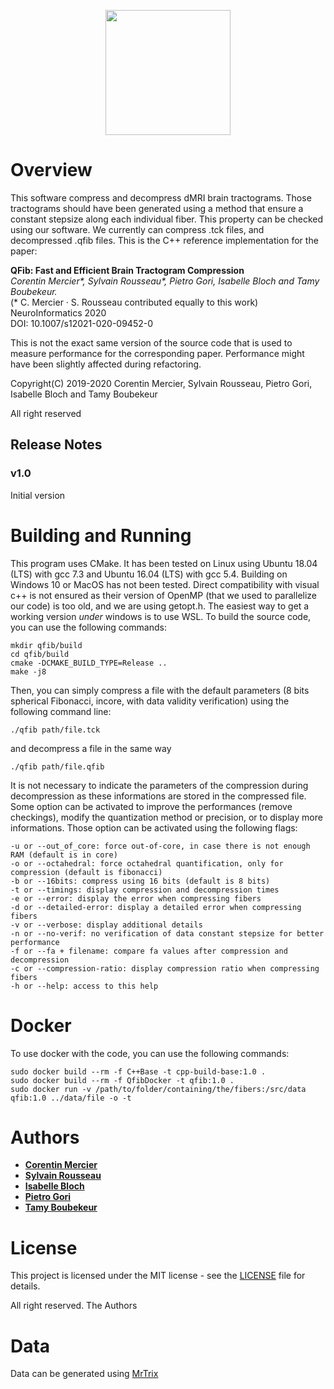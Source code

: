 <p align="center"><img src="qfib.png" width="200" /></p>

# Overview
This software compress and decompress dMRI brain tractograms. Those tractograms should have been generated using a method that ensure a constant stepsize along each individual fiber. This property can be checked using our software. We currently can compress .tck files, and decompressed .qfib files. This is the C++ reference implementation for the paper: 

**QFib: Fast and Efficient Brain Tractogram Compression** <br/>
*Corentin Mercier\*, Sylvain Rousseau\*, Pietro Gori, Isabelle Bloch and Tamy Boubekeur.*<br/>
(\* C. Mercier · S. Rousseau contributed equally to this work)<br/>
NeuroInformatics 2020<br/>
DOI: 10.1007/s12021-020-09452-0<br/>

This is not the exact same version of the source code that is used to measure performance for the corresponding paper. Performance might have been slightly affected during refactoring.

Copyright(C) 2019-2020 Corentin Mercier, Sylvain Rousseau, Pietro Gori, Isabelle Bloch and Tamy Boubekeur

All right reserved

## Release Notes ##
### v1.0 ###
Initial version

# Building and Running

This program uses CMake. It has been tested on Linux using Ubuntu 18.04 (LTS) with gcc 7.3 and Ubuntu 16.04 (LTS) with gcc 5.4. Building on Windows 10 or MacOS has not been tested. Direct compatibility with visual c++ is not ensured as their version of OpenMP (that we used to parallelize our code) is too old, and we are using getopt.h. The easiest way to get a working version *under* windows is to use WSL. To build the source code, you can use the following commands: 

```
mkdir qfib/build
cd qfib/build
cmake -DCMAKE_BUILD_TYPE=Release ..
make -j8
```

Then, you can simply compress a file with the default parameters (8 bits spherical Fibonacci, incore, with data validity verification) using the following command line:

```
./qfib path/file.tck
```

and decompress a file in the same way
```
./qfib path/file.qfib
```
It is not necessary to indicate the parameters of the compression during decompression as these informations are stored in the compressed file. Some option can be activated to improve the performances (remove checkings), modify the quantization method or precision, or to display more informations. 
Those option can be activated using the following flags: 

```
-u or --out_of_core: force out-of-core, in case there is not enough RAM (default is in core)
-o or --octahedral: force octahedral quantification, only for compression (default is fibonacci)
-b or --16bits: compress using 16 bits (default is 8 bits)
-t or --timings: display compression and decompression times
-e or --error: display the error when compressing fibers
-d or --detailed-error: display a detailed error when compressing fibers
-v or --verbose: display additional details
-n or --no-verif: no verification of data constant stepsize for better performance
-f or --fa + filename: compare fa values after compression and decompression
-c or --compression-ratio: display compression ratio when compressing fibers
-h or --help: access to this help
```

# Docker

To use docker with the code, you can use the following commands: 
```
sudo docker build --rm -f C++Base -t cpp-build-base:1.0 .
sudo docker build --rm -f QfibDocker -t qfib:1.0 .
sudo docker run -v /path/to/folder/containing/the/fibers:/src/data qfib:1.0 ../data/file -o -t
```

# Authors

* [**Corentin Mercier**](https://perso.telecom-paristech.fr/comercier/)
* [**Sylvain Rousseau**](https://perso.telecom-paristech.fr/srousseau/) 
* [**Isabelle Bloch**](https://perso.telecom-paristech.fr/bloch/)
* [**Pietro Gori**](https://perso.telecom-paristech.fr/pgori/)
* [**Tamy Boubekeur**](https://perso.telecom-paristech.fr/boubek)

# License

This project is licensed under the MIT license - see the [LICENSE](LICENSE) file for details.

All right reserved. The Authors
# Data 
Data can be generated using [MrTrix](https://www.mrtrix.org)
